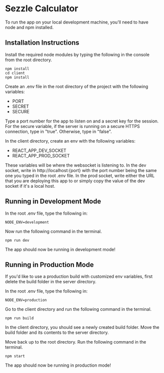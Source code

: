 # Sezzle Calculator

To run the app on your local development machine, you'll need to have node and npm installed.

## Installation Instructions

Install the required node modules by typing the following in the console from the root directory.

    npm install
    cd client
    npm install
    
Create an .env file in the root directory of the project with the following variables:
  - PORT
  - SECRET
  - SECURE

Type a port number for the app to listen on and a secret key for the session. For the secure variable,
if the server is running on a secure HTTPS connection, type in "true". Otherwise, type in "false".

In the client directory, create an env with the following variables:
  - REACT_APP_DEV_SOCKET
  - REACT_APP_PROD_SOCKET
  
These variables will be where the websocket is listening to. In the dev socket, write in http://localhost:{port} 
with the port number being the same one you typed in the root .env file. In the prod socket, write either the URL
that you are deploying this app to or simply copy the value of the dev socket if it's a local host.

## Running in Development Mode

In the root .env file, type the following in:

`NODE_ENV=development`

Now run the following command in the terminal.

`npm run dev`

The app should now be running in development mode!

## Running in Production Mode

If you'd like to use a production build with customized env variables, first delete the build folder
in the server directory.

In the root .env file, type the following in:

`NODE_ENV=production`

Go to the client directory and run the following command in the terminal.

`npm run build`

In the client directory, you should see a newly created build folder. Move the build folder and its contents
to the server directory.

Move back up to the root directory. Run the following command in the terminal.

`npm start`

The app should now be running in production mode!
